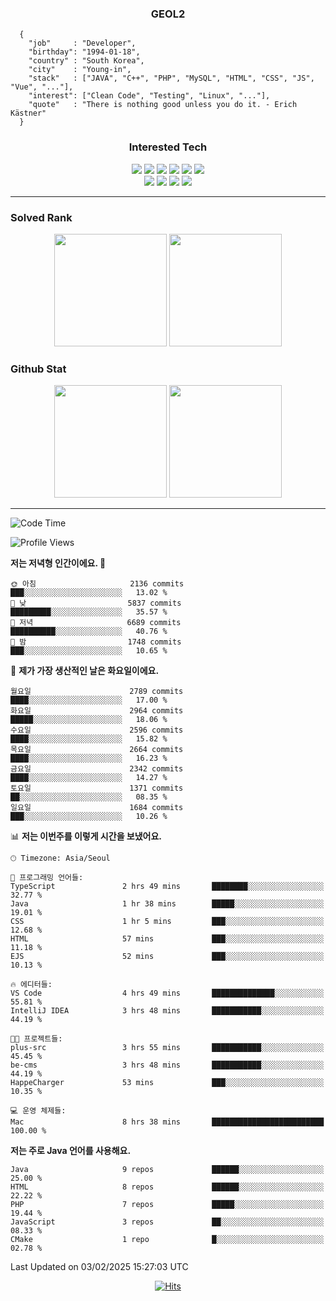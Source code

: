 <div align="center">

  ### GEOL2
</div>

```
  {
    "job"     : "Developer",
    "birthday": "1994-01-18",
    "country" : "South Korea",
    "city"    : "Young-in",
    "stack"   : ["JAVA", "C++", "PHP", "MySQL", "HTML", "CSS", "JS", "Vue", "..."],
    "interest": ["Clean Code", "Testing", "Linux", "..."], 
    "quote"   : "There is nothing good unless you do it. - Erich Kästner"
  }
  ```
  
<div align="center">
  
  ### Interested Tech
  
  <img src="https://img.shields.io/badge/Laravel-F05340?style=flat-square&logo=Laravel&logoColor=white">
  <img src="https://img.shields.io/badge/SpringBoot-6DB33F?style=flat-square&logo=SpringBoot&logoColor=white">
  <img src="https://img.shields.io/badge/-NestJs-ea2845?style=flat-square&logo=nestjs&logoColor=white">
  <img src="https://img.shields.io/badge/Express-000000?style=flat-square&logo=Express&logoColor=white">
  <img src="https://img.shields.io/badge/Three.js-000000?style=flat-square&logo=Three.js&logoColor=white">
  <img src="https://img.shields.io/badge/OpenAI-%23412991?style=flat-square&logo=openai&logoColor=white">
  <br>
  <img src="https://img.shields.io/badge/Java-ED8B00?style=flat-square&logo=openjdk&logoColor=white">
  <img src="https://img.shields.io/badge/JavaScript-F7DF1E?style=flat-square&logo=JavaScript&logoColor=black">
  <img src="https://img.shields.io/badge/TypeScript-007acc?style=flat-square&logo=TypeScript&logoColor=black">
  <img src="https://img.shields.io/badge/MySQL-4479A1?style=flat-square&logo=mysql&logoColor=white"><br>

</div>

------------

  ### Solved Rank
  
  <div align="center">
    <img height="180em" src="https://mazassumnida.wtf/api/v2/generate_badge?boj=geol2">
    <img height="180em" src="https://leetcard.jacoblin.cool/Geol2?theme=light&font=Gugi&border=0&radius=20">
  </div>
  
  ### Github Stat 
  <div align="center">
    <img height="180em" src="https://github-readme-stats-git-masterrstaa-rickstaa.vercel.app/api?username=geol2&show_icons=true&theme=dark">
    <img height="180em" src="https://github-readme-stats-git-masterrstaa-rickstaa.vercel.app/api/top-langs/?username=geol2&show_icons=true&hide=css,scss,html&layout=compact&theme=dark&count_private=true&langs_count=8">
  </div>
  
------------
<!--START_SECTION:waka-->
![Code Time](http://img.shields.io/badge/Code%20Time-3%2C863%20hrs%2031%20mins-blue)

![Profile Views](http://img.shields.io/badge/Profile%20Views-8-blue)

**저는 저녁형 인간이에요. 🦉** 

```text
🌞 아침                     2136 commits        ███░░░░░░░░░░░░░░░░░░░░░░   13.02 % 
🌆 낮　                     5837 commits        █████████░░░░░░░░░░░░░░░░   35.57 % 
🌃 저녁                     6689 commits        ██████████░░░░░░░░░░░░░░░   40.76 % 
🌙 밤　                     1748 commits        ███░░░░░░░░░░░░░░░░░░░░░░   10.65 % 
```
📅 **제가 가장 생산적인 날은 화요일이에요.** 

```text
월요일                      2789 commits        ████░░░░░░░░░░░░░░░░░░░░░   17.00 % 
화요일                      2964 commits        █████░░░░░░░░░░░░░░░░░░░░   18.06 % 
수요일                      2596 commits        ████░░░░░░░░░░░░░░░░░░░░░   15.82 % 
목요일                      2664 commits        ████░░░░░░░░░░░░░░░░░░░░░   16.23 % 
금요일                      2342 commits        ████░░░░░░░░░░░░░░░░░░░░░   14.27 % 
토요일                      1371 commits        ██░░░░░░░░░░░░░░░░░░░░░░░   08.35 % 
일요일                      1684 commits        ███░░░░░░░░░░░░░░░░░░░░░░   10.26 % 
```


📊 **저는 이번주를 이렇게 시간을 보냈어요.** 

```text
🕑︎ Timezone: Asia/Seoul

💬 프로그래밍 언어들: 
TypeScript               2 hrs 49 mins       ████████░░░░░░░░░░░░░░░░░   32.77 % 
Java                     1 hr 38 mins        █████░░░░░░░░░░░░░░░░░░░░   19.01 % 
CSS                      1 hr 5 mins         ███░░░░░░░░░░░░░░░░░░░░░░   12.68 % 
HTML                     57 mins             ███░░░░░░░░░░░░░░░░░░░░░░   11.18 % 
EJS                      52 mins             ███░░░░░░░░░░░░░░░░░░░░░░   10.13 % 

🔥 에디터들: 
VS Code                  4 hrs 49 mins       ██████████████░░░░░░░░░░░   55.81 % 
IntelliJ IDEA            3 hrs 48 mins       ███████████░░░░░░░░░░░░░░   44.19 % 

🐱‍💻 프로젝트들: 
plus-src                 3 hrs 55 mins       ███████████░░░░░░░░░░░░░░   45.45 % 
be-cms                   3 hrs 48 mins       ███████████░░░░░░░░░░░░░░   44.19 % 
HappeCharger             53 mins             ███░░░░░░░░░░░░░░░░░░░░░░   10.35 % 

💻 운영 체제들: 
Mac                      8 hrs 38 mins       █████████████████████████   100.00 % 
```

**저는 주로 Java 언어를 사용해요.** 

```text
Java                     9 repos             ██████░░░░░░░░░░░░░░░░░░░   25.00 % 
HTML                     8 repos             ██████░░░░░░░░░░░░░░░░░░░   22.22 % 
PHP                      7 repos             █████░░░░░░░░░░░░░░░░░░░░   19.44 % 
JavaScript               3 repos             ██░░░░░░░░░░░░░░░░░░░░░░░   08.33 % 
CMake                    1 repo              █░░░░░░░░░░░░░░░░░░░░░░░░   02.78 % 
```




 Last Updated on 03/02/2025 15:27:03 UTC
<!--END_SECTION:waka-->

<div align="center">
  
  [![Hits](https://hits.seeyoufarm.com/api/count/incr/badge.svg?url=https%3A%2F%2Fgithub.com%2Fgeol2&count_bg=%2379C83D&title_bg=%23555555&icon=myspace.svg&icon_color=%23E7E7E7&title=hits&edge_flat=false)](https://hits.seeyoufarm.com)
  
</div>

<!--
**Geol2/Geol2** is a ✨ _special_ ✨ repository because its `README.md` (this file) appears on your GitHub profile.

Here are some ideas to get you started:
- 🔭 I’m currently working on ...
- 🌱 I’m currently learning ...
- 👯 I’m looking to collaborate on ...
- 🤔 I’m looking for help with ...
- 💬 Ask me about ...
- 📫 How to reach me: ...
- 😄 Pronouns: ...
- ⚡ Fun fact: ...
-->
